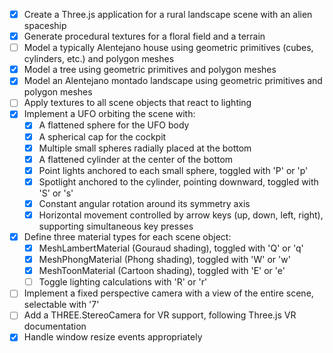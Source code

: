 * [X] Create a Three.js application for a rural landscape scene with an alien spaceship
* [X] Generate procedural textures for a floral field and a terrain
* [ ] Model a typically Alentejano house using geometric primitives (cubes, cylinders, etc.) and polygon meshes
* [X] Model a tree using geometric primitives and polygon meshes
* [X] Model an Alentejano montado landscape using geometric primitives and polygon meshes
* [ ] Apply textures to all scene objects that react to lighting
* [X] Implement a UFO orbiting the scene with:
  * [X] A flattened sphere for the UFO body
  * [X] A spherical cap for the cockpit
  * [X] Multiple small spheres radially placed at the bottom
  * [X] A flattened cylinder at the center of the bottom
  * [X] Point lights anchored to each small sphere, toggled with 'P' or 'p'
  * [X] Spotlight anchored to the cylinder, pointing downward, toggled with 'S' or 's'
  * [X] Constant angular rotation around its symmetry axis
  * [X] Horizontal movement controlled by arrow keys (up, down, left, right), supporting simultaneous key presses
* [X] Define three material types for each scene object:
  * [X] MeshLambertMaterial (Gouraud shading), toggled with 'Q' or 'q'
  * [X] MeshPhongMaterial (Phong shading), toggled with 'W' or 'w'
  * [X] MeshToonMaterial (Cartoon shading), toggled with 'E' or 'e'
  * [ ] Toggle lighting calculations with 'R' or 'r'
* [ ] Implement a fixed perspective camera with a view of the entire scene, selectable with '7'
* [ ] Add a THREE.StereoCamera for VR support, following Three.js VR documentation
* [X] Handle window resize events appropriately
